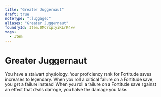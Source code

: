 ```yaml
---
title: "Greater Juggernaut"
draft: true
noteType: ":luggage:"
aliases: "Greater Juggernaut"
foundryId: Item.0MCrxpIyiKLrK4xw
tags:
  - Item
---
```


# Greater Juggernaut

You have a stalwart physiology. Your proficiency rank for Fortitude saves increases to legendary. When you roll a critical failure on a Fortitude save, you get a failure instead. When you roll a failure on a Fortitude save against an effect that deals damage, you halve the damage you take.
